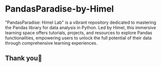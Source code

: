 # PandasParadise-by-Himel
"PandasParadise: Himel Lab" is a vibrant repository dedicated to mastering the Pandas library for data analysis in Python. Led by Himel, this immersive learning space offers tutorials, projects, and resources to explore Pandas functionalities, empowering users to unlock the full potential of their data through comprehensive learning experiences.

## Thank you💜
